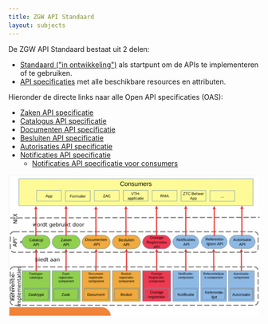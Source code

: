 ```yaml
---
title: ZGW API Standaard
layout: subjects
---
```


De ZGW API Standaard bestaat uit 2 delen:

* [Standaard ("in ontwikkeling")](standaard) als startpunt om de APIs te 
  implementeren of te gebruiken.
* [API specificaties](apis/index) met alle beschikbare resources en attributen.

Hieronder de directe links naar alle Open API specificaties (OAS):

* [Zaken API specificatie](https://ref.tst.vng.cloud/zrc/api/v1/schema/)
* [Catalogus API specificatie](https://ref.tst.vng.cloud/ztc/api/v1/schema/)
* [Documenten API specificatie](https://ref.tst.vng.cloud/drc/api/v1/schema/)
* [Besluiten API specificatie](https://ref.tst.vng.cloud/brc/api/v1/schema/)
* [Autorisaties API specificatie](https://ref.tst.vng.cloud/ac/api/v1/schema/)
* [Notificaties API specificatie](https://ref.tst.vng.cloud/nrc/api/v1/schema/)
  * [Notificaties API specificatie voor consumers](https://rebilly.github.io/ReDoc/?url=https://ref.tst.vng.cloud/api-specificatie/nrc/consumer-api/openapi.yaml)
  
 ![overzicht API's](apis.png)

